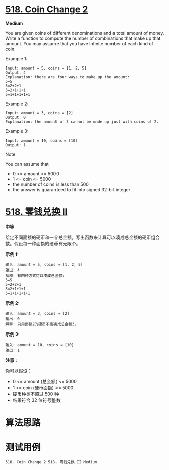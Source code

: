 # [518. Coin Change 2][enTitle]

**Medium**

You are given coins of different denominations and a total amount of money. Write a function to compute the number of combinations that make up that amount. You may assume that you have infinite number of each kind of coin.





Example 1:

```
Input: amount = 5, coins = [1, 2, 5]
Output: 4
Explanation: there are four ways to make up the amount:
5=5
5=2+2+1
5=2+1+1+1
5=1+1+1+1+1

```

Example 2:

```
Input: amount = 3, coins = [2]
Output: 0
Explanation: the amount of 3 cannot be made up just with coins of 2.

```

Example 3:

```
Input: amount = 10, coins = [10] 
Output: 1

```



Note:

You can assume that

- 0 <= amount <= 5000 
- 1 <= coin <= 5000 
- the number of coins is less than 500 
- the answer is guaranteed to fit into signed 32-bit integer


# [518. 零钱兑换 II][cnTitle]

**中等**

给定不同面额的硬币和一个总金额。写出函数来计算可以凑成总金额的硬币组合数。假设每一种面额的硬币有无限个。





**示例 1:** 

```
输入: amount = 5, coins = [1, 2, 5]
输出: 4
解释: 有四种方式可以凑成总金额:
5=5
5=2+2+1
5=2+1+1+1
5=1+1+1+1+1

```

**示例 2:** 

```
输入: amount = 3, coins = [2]
输出: 0
解释: 只用面额2的硬币不能凑成总金额3。

```

**示例 3:** 

```
输入: amount = 10, coins = [10] 
输出: 1

```



**注意** **:** 

你可以假设：

- 0 <= amount (总金额) <= 5000 
- 1 <= coin (硬币面额) <= 5000 
- 硬币种类不超过 500 种 
- 结果符合 32 位符号整数




# 算法思路

# 测试用例
```
518. Coin Change 2 518. 零钱兑换 II Medium
```

[enTitle]: https://leetcode.com/problems/coin-change-2/
[cnTitle]: https://leetcode-cn.com/problems/coin-change-2/
